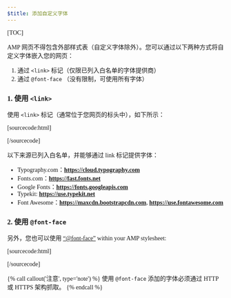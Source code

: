 ```yaml
---
$title: 添加自定义字体
---
```


[TOC]

AMP 网页不得包含外部样式表（自定义字体除外）。您可以通过以下两种方式将自定义字体嵌入您的网页：

1.  通过 `<link>` 标记（仅限已列入白名单的字体提供商）
2.  通过 `@font-face` （没有限制，可使用所有字体）

###  1. 使用 `<link>`

 使用 `<link>` 标记（通常位于您网页的标头中），如下所示：

[sourcecode:html]

<link rel="stylesheet" href="https://fonts.googleapis.com/css?family=Tangerine">
[/sourcecode]

以下来源已列入白名单，并能够通过 link 标记提供字体：

*  Typography.com：**https://cloud.typography.com**
*  Fonts.com：**https://fast.fonts.net**
*  Google Fonts：**https://fonts.googleapis.com**
*  Typekit: **https://use.typekit.net**
*  Font Awesome：**https://maxcdn.bootstrapcdn.com**, **https://use.fontawesome.com**

###  2. 使用 `@font-face`

 另外，您也可以使用 [&ldquo;@font-face&rdquo;](https://developer.mozilla.org/zh-cn/docs/Web/CSS/@font-face)
within your AMP stylesheet:

[sourcecode:html]

<style amp-custom>
  @font-face {
    font-family: "Bitstream Vera Serif Bold";
    src: url("https://somedomain.org/VeraSeBd.ttf");
  }

  body {
    font-family: "Bitstream Vera Serif Bold", serif;
  }
</style>

[/sourcecode]

{% call callout('注意', type='note') %}
 使用 `@font-face` 
添加的字体必须通过 HTTP 或 HTTPS 架构抓取。
{% endcall %}

